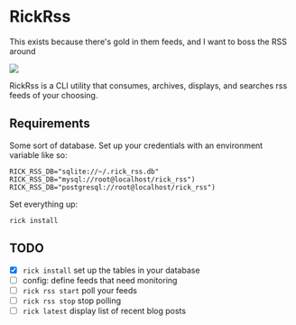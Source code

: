 # RickRss

This exists because there's gold in them feeds, and I want to boss the RSS around

![](http://wpcurve-wpengine.netdna-ssl.com/wp-content/uploads/2015/05/DP-RR.jpg)

RickRss is a CLI utility that consumes, archives, displays, and searches rss feeds of your choosing.

## Requirements

Some sort of database. Set up your credentials with an environment variable like so:

```
RICK_RSS_DB="sqlite://~/.rick_rss.db"
RICK_RSS_DB="mysql://root@localhost/rick_rss")
RICK_RSS_DB="postgresql://root@localhost/rick_rss")
```

Set everything up:

```
rick install
```

## TODO

- [x] `rick install` set up the tables in your database
- [ ] config: define feeds that need monitoring
- [ ] `rick rss start` poll your feeds
- [ ] `rick rss stop` stop polling
- [ ] `rick latest` display list of recent blog posts
